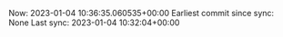 Now: 2023-01-04 10:36:35.060535+00:00 Earliest commit since sync: None Last sync: 2023-01-04 10:32:04+00:00
